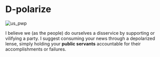 # D-polarize

![us_pwp](https://user-images.githubusercontent.com/15986207/179300367-49000fa4-bdea-41d3-9a92-8e0da5c54561.gif)


I believe we (as the people) do ourselves a disservice by supporting or vilifying a party. I suggest consuming your news through a depolarized lense, simply holding your **public servants** accountable for their accomplishments or failures.
